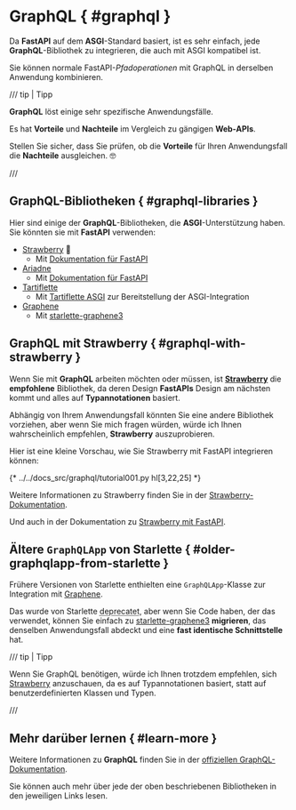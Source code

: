 # GraphQL { #graphql }

Da **FastAPI** auf dem **ASGI**-Standard basiert, ist es sehr einfach, jede **GraphQL**-Bibliothek zu integrieren, die auch mit ASGI kompatibel ist.

Sie können normale FastAPI-*Pfadoperationen* mit GraphQL in derselben Anwendung kombinieren.

/// tip | Tipp

**GraphQL** löst einige sehr spezifische Anwendungsfälle.

Es hat **Vorteile** und **Nachteile** im Vergleich zu gängigen **Web-APIs**.

Stellen Sie sicher, dass Sie prüfen, ob die **Vorteile** für Ihren Anwendungsfall die **Nachteile** ausgleichen. 🤓

///

## GraphQL-Bibliotheken { #graphql-libraries }

Hier sind einige der **GraphQL**-Bibliotheken, die **ASGI**-Unterstützung haben. Sie könnten sie mit **FastAPI** verwenden:

* <a href="https://strawberry.rocks/" class="external-link" target="_blank">Strawberry</a> 🍓
    * Mit <a href="https://strawberry.rocks/docs/integrations/fastapi" class="external-link" target="_blank">Dokumentation für FastAPI</a>
* <a href="https://ariadnegraphql.org/" class="external-link" target="_blank">Ariadne</a>
    * Mit <a href="https://ariadnegraphql.org/docs/fastapi-integration" class="external-link" target="_blank">Dokumentation für FastAPI</a>
* <a href="https://tartiflette.io/" class="external-link" target="_blank">Tartiflette</a>
    * Mit <a href="https://tartiflette.github.io/tartiflette-asgi/" class="external-link" target="_blank">Tartiflette ASGI</a> zur Bereitstellung der ASGI-Integration
* <a href="https://graphene-python.org/" class="external-link" target="_blank">Graphene</a>
    * Mit <a href="https://github.com/ciscorn/starlette-graphene3" class="external-link" target="_blank">starlette-graphene3</a>

## GraphQL mit Strawberry { #graphql-with-strawberry }

Wenn Sie mit **GraphQL** arbeiten möchten oder müssen, ist <a href="https://strawberry.rocks/" class="external-link" target="_blank">**Strawberry**</a> die **empfohlene** Bibliothek, da deren Design **FastAPIs** Design am nächsten kommt und alles auf **Typannotationen** basiert.

Abhängig von Ihrem Anwendungsfall könnten Sie eine andere Bibliothek vorziehen, aber wenn Sie mich fragen würden, würde ich Ihnen wahrscheinlich empfehlen, **Strawberry** auszuprobieren.

Hier ist eine kleine Vorschau, wie Sie Strawberry mit FastAPI integrieren können:

{* ../../docs_src/graphql/tutorial001.py hl[3,22,25] *}

Weitere Informationen zu Strawberry finden Sie in der <a href="https://strawberry.rocks/" class="external-link" target="_blank">Strawberry-Dokumentation</a>.

Und auch in der Dokumentation zu <a href="https://strawberry.rocks/docs/integrations/fastapi" class="external-link" target="_blank">Strawberry mit FastAPI</a>.

## Ältere `GraphQLApp` von Starlette { #older-graphqlapp-from-starlette }

Frühere Versionen von Starlette enthielten eine `GraphQLApp`-Klasse zur Integration mit <a href="https://graphene-python.org/" class="external-link" target="_blank">Graphene</a>.

Das wurde von Starlette <abbr title="veraltet, obsolet: Es soll nicht mehr verwendet werden">deprecatet</abbr>, aber wenn Sie Code haben, der das verwendet, können Sie einfach zu <a href="https://github.com/ciscorn/starlette-graphene3" class="external-link" target="_blank">starlette-graphene3</a> **migrieren**, das denselben Anwendungsfall abdeckt und eine **fast identische Schnittstelle** hat.

/// tip | Tipp

Wenn Sie GraphQL benötigen, würde ich Ihnen trotzdem empfehlen, sich <a href="https://strawberry.rocks/" class="external-link" target="_blank">Strawberry</a> anzuschauen, da es auf Typannotationen basiert, statt auf benutzerdefinierten Klassen und Typen.

///

## Mehr darüber lernen { #learn-more }

Weitere Informationen zu **GraphQL** finden Sie in der <a href="https://graphql.org/" class="external-link" target="_blank">offiziellen GraphQL-Dokumentation</a>.

Sie können auch mehr über jede der oben beschriebenen Bibliotheken in den jeweiligen Links lesen.
